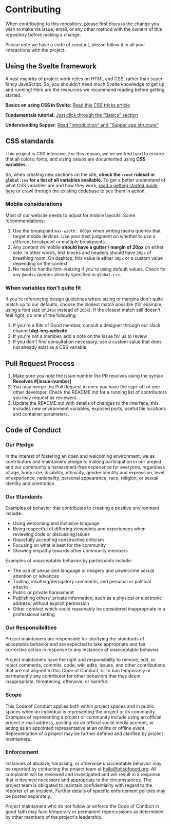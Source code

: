 # Contributing

When contributing to this repository, please first discuss the change you wish to make via issue,
email, or any other method with the owners of this repository before making a change. 

Please note we have a code of conduct, please follow it in all your interactions with the project.

## Using the Svelte framework

A vast majority of project work relies on HTML and CSS, rather than super-fancy JavaScript. So, you shouldn't need much Svelte knowledge to get up and running! Here are the resources we recommend reading before getting started.

**Basics on using CSS in Svelte:** [Read this CSS tricks article](https://css-tricks.com/what-i-like-about-writing-styles-with-svelte/)

**Fundamentals tutorial:** [Just click through the "Basics" section](https://svelte.dev/tutorial/basics)

**Understanding Sapper**: [Read "Introduction" and "Sapper app structure"](https://sapper.svelte.dev/docs)

## CSS standards

This project is CSS intensive. For this reason, we've worked hard to ensure that all colors, fonts, and sizing values are documented using **CSS variables.**

So, when creating new sections on the site, **check the `:root` ruleset in `global.css` for a list of all variables available.** To get a better understand of what CSS variables are and how they work, [read a getting started guide here](https://developer.mozilla.org/en-US/docs/Web/CSS/Using_CSS_custom_properties) or crawl through the existing codebase to see them in action.

### Mobile considerations

Most of our website needs to adjust for mobile layouts. Some recommendations:
1. Use the breakpoint `max-width: 600px` when writing media queries that target mobile devices. Use your best judgment on whether to use a different breakpoint or multiple breakpoints.
2. Any content on mobile **should have a gutter / margin of 20px** on either side. In other words, text blocks and headers should have `20px` of breathing room. On desktop, this value is either `30px` or a custom value depending on the context.
2. No need to handle font-resizing if you're using default values. Check for any `@media` queries already specified in `global.css`.

### When variables don't quite fit
If you're referencing design guidelines where sizing or margins don't quite match up to our defaults, choose the closest match possible (for example, using a font size of `24px` instead of `26px`). If the closest match still doesn't feel right, do one of the following:
1. If you're a Bits of Good member, consult a designer through our slack channel **#gt-org-website**
2. If you're not a member, add a note on the issue for us to review
3. If you don't find consultation necessary, use a custom value that does not already exist as a CSS variable

## Pull Request Process

1. Make sure you note the issue number the PR resolves using the syntax **Resolves #[issue-number]**
2. You may merge the Pull Request in once you have the sign-off of one other developer. Check the README.md for a running list of contributors you may request as reviewers.
3. Update the README.md with details of changes to the interface, this includes new environment 
   variables, exposed ports, useful file locations and container parameters.

## Code of Conduct

### Our Pledge

In the interest of fostering an open and welcoming environment, we as
contributors and maintainers pledge to making participation in our project and
our community a harassment-free experience for everyone, regardless of age, body
size, disability, ethnicity, gender identity and expression, level of experience,
nationality, personal appearance, race, religion, or sexual identity and
orientation.

### Our Standards

Examples of behavior that contributes to creating a positive environment
include:

* Using welcoming and inclusive language
* Being respectful of differing viewpoints and experiences when reviewing code or discussing issues
* Gracefully accepting constructive criticism
* Focusing on what is best for the community
* Showing empathy towards other community members

Examples of unacceptable behavior by participants include:

* The use of sexualized language or imagery and unwelcome sexual attention or
advances
* Trolling, insulting/derogatory comments, and personal or political attacks
* Public or private harassment
* Publishing others' private information, such as a physical or electronic
  address, without explicit permission
* Other conduct which could reasonably be considered inappropriate in a
  professional setting

### Our Responsibilities

Project maintainers are responsible for clarifying the standards of acceptable
behavior and are expected to take appropriate and fair corrective action in
response to any instances of unacceptable behavior.

Project maintainers have the right and responsibility to remove, edit, or
reject comments, commits, code, wiki edits, issues, and other contributions
that are not aligned to this Code of Conduct, or to ban temporarily or
permanently any contributor for other behaviors that they deem inappropriate,
threatening, offensive, or harmful.

### Scope

This Code of Conduct applies both within project spaces and in public spaces
when an individual is representing the project or its community. Examples of
representing a project or community include using an official project e-mail
address, posting via an official social media account, or acting as an appointed
representative at an online or offline event. Representation of a project may be
further defined and clarified by project maintainers.

### Enforcement

Instances of abusive, harassing, or otherwise unacceptable behavior may be
reported by contacting the project team at hello@bitsofgood.org. All
complaints will be reviewed and investigated and will result in a response that
is deemed necessary and appropriate to the circumstances. The project team is
obligated to maintain confidentiality with regard to the reporter of an incident.
Further details of specific enforcement policies may be posted separately.

Project maintainers who do not follow or enforce the Code of Conduct in good
faith may face temporary or permanent repercussions as determined by other
members of the project's leadership.